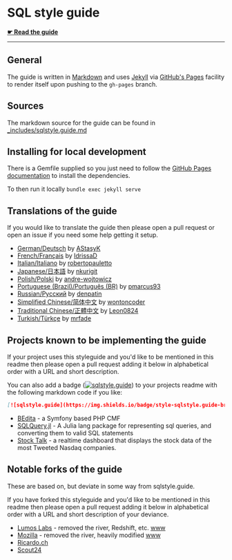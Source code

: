 # SQL style guide

**[☛ Read the guide](https://www.sqlstyle.guide)**

---

## General

The guide is written in [Markdown][md-lang] and uses [Jekyll][jekyll] via
[GitHub's Pages][gh-pages] facility to render itself upon pushing to the `gh-pages`
branch.

## Sources

The markdown source for the guide can be found in [_includes/sqlstyle.guide.md][md]

## Installing for local development

There is a Gemfile supplied so you just need to follow the
[GitHub Pages documentation][gh-pages-help] to install the dependencies.

To then run it locally `bundle exec jekyll serve`

## Translations of the guide

If you would like to translate the guide then please open a pull request or open an issue
if you need some help getting it setup.

* [German/Deutsch](https://www.sqlstyle.guide/de/) by [AStasyK](https://github.com/AStasyK)
* [French/Français](https://www.sqlstyle.guide/fr/) by [IdrissaD](https://github.com/IdrissaD)
* [Italian/Italiano](https://www.sqlstyle.guide/it/) by [robertopauletto](https://github.com/robertopauletto)
* [Japanese/日本語](https://www.sqlstyle.guide/ja/) by [nkurigit](https://github.com/nkurigit)
* [Polish/Polski](https://www.sqlstyle.guide/pl/) by [andre-wojtowicz](https://github.com/andre-wojtowicz)
* [Portuguese (Brazil)/Português (BR)](https://www.sqlstyle.guide/pt-br/) by [pmarcus93](https://github.com/pmarcus93)
* [Russian/Русский](https://www.sqlstyle.guide/ru/) by [denpatin](https://github.com/denpatin)
* [Simplified Chinese/简体中文](https://www.sqlstyle.guide/zh/) by [wontoncoder](https://github.com/wontoncoder)
* [Traditional Chinese/正體中文](https://www.sqlstyle.guide/zh-tw/) by [Leon0824](https://github.com/Leon0824)
* [Turkish/Türkçe](https://www.sqlstyle.guide/tr/) by [mrfade](https://github.com/mrfade)

## Projects known to be implementing the guide

If your project uses this styleguide and you'd like to be mentioned in this readme then
please open a pull request adding it below in alphabetical order with a URL and short
description.

You can also add a badge ([![sqlstyle.guide](https://img.shields.io/badge/style-sqlstyle.guide-brightgreen.svg)](https://www.sqlstyle.guide/)) to your projects readme with the following markdown code if you like:

```markdown
[![sqlstyle.guide](https://img.shields.io/badge/style-sqlstyle.guide-brightgreen.svg)](https://www.sqlstyle.guide/)
```

* [BEdita](https://github.com/bedita/bedita) - a Symfony based PHP CMF
* [SQLQuery.jl](https://github.com/yeesian/SQLQuery.jl) - A Julia lang package for representing sql queries, and converting them to valid SQL statements
* [Stock Talk](https://github.com/nigelgilbert/stock-talk) - a realtime dashboard that displays the stock data of the most Tweeted Nasdaq companies.

## Notable forks of the guide

These are based on, but deviate in some way from sqlstyle.guide.

If you have forked this styleguide and you'd like to be mentioned in this readme then
please open a pull request adding it below in alphabetical order with a URL and short
description of your deviance.

* [Lumos Labs](https://github.com/lumoslabs/sqlstyle.guide) - removed the river, Redshift, etc. [www](https://engineering.lumosity.com/sqlstyle.guide)
* [Mozilla](https://github.com/mozilla/firefox-data-docs/blob/master/concepts/sql_style.md) - removed the river, heavily modified [www](https://docs.telemetry.mozilla.org/concepts/sql_style.html)
* [Ricardo.ch](https://ricardo-ch.github.io/sqlstyle.guide/)
* [Scout24](https://github.com/Scout24/sqlstyle.guide)


[md-lang]: https://daringfireball.net/projects/markdown/
[jekyll]: https://jekyllrb.com/
[gh-pages]: https://pages.github.com/
[md]: https://github.com/treffynnon/sqlstyle.guide/blob/gh-pages/_includes/sqlstyle.guide.md
[gh-pages-help]: https://help.github.com/articles/setting-up-your-github-pages-site-locally-with-jekyll/

